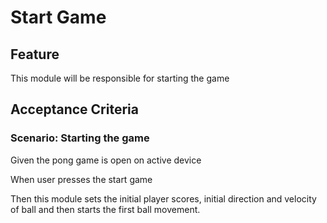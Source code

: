 # Start Game

## Feature

This module will be responsible for starting the game

## Acceptance Criteria

### Scenario: Starting the game

  Given the pong game is open on active device

  When user presses the start game

  Then this module sets the initial player scores, initial direction
  and velocity of ball and then starts the first ball movement.
